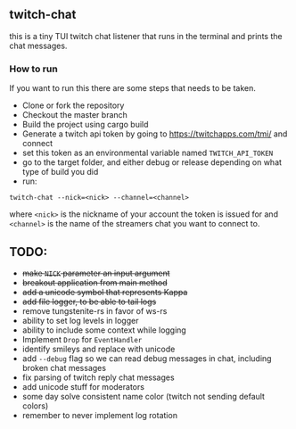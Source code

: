 ## twitch-chat

this is a tiny TUI twitch chat listener that runs in the terminal and prints the chat messages.

### How to run
If you want to run this there are some steps that needs to be taken.

- Clone or fork the repository
- Checkout the master branch
- Build the project using cargo build
- Generate a twitch api token by going to https://twitchapps.com/tmi/ and connect
- set this token as an environmental variable named `TWITCH_API_TOKEN`
- go to the target folder, and either debug or release depending on what type of build you did
- run:

```
twitch-chat --nick=<nick> --channel=<channel>
```

where `<nick>` is the nickname of your account the token is issued for and `<channel>` is the name of the streamers chat you want to connect to.

## TODO:
- ~~make `NICK` parameter an input argument~~
- ~~breakout application from main method~~
- ~~add a unicode symbol that represents Kappa~~
- ~~add file logger, to be able to tail logs~~
- remove tungstenite-rs in favor of ws-rs
- ability to set log levels in logger
- ability to include some context while logging
- Implement `Drop` for `EventHandler`
- identify smileys and replace with unicode
- add `--debug` flag so we can read debug messages in chat, including broken chat messages
- fix parsing of twitch reply chat messages
- add unicode stuff for moderators
- some day solve consistent name color (twitch not sending default colors)
- remember to never implement log rotation
